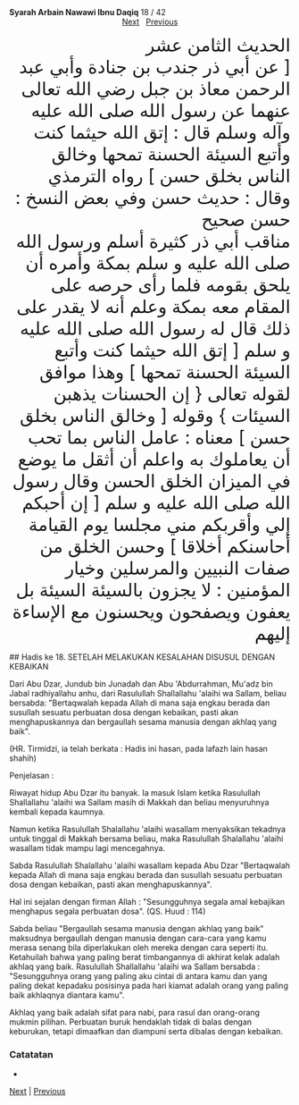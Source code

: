 <tr><td align=center><b>Syarah Arbain Nawawi Ibnu Daqiq</b> 18 / 42<br></td></tr><tr><td valign=top><center><a href='19'>Next</a>&nbsp;&nbsp;&nbsp;<a href='17'>Previous</a></center><section class='nass'><p lang='ar' dir='rtl' align=right><font size=6> الحديث الثامن عشر <br />
[ عن أبي ذر جندب بن جنادة وأبي عبد الرحمن معاذ بن جبل رضي الله تعالى عنهما عن رسول الله صلى الله عليه وآله وسلم قال : إتق الله حيثما كنت وأتبع السيئة الحسنة تمحها وخالق الناس بخلق حسن ] رواه الترمذي وقال : حديث حسن وفي بعض النسخ : حسن صحيح <br />
مناقب أبي ذر كثيرة أسلم ورسول الله صلى الله عليه و سلم بمكة وأمره أن يلحق بقومه فلما رأى حرصه على المقام معه بمكة وعلم أنه لا يقدر على ذلك قال له رسول الله صلى الله عليه و سلم [ إتق الله حيثما كنت وأتبع السيئة الحسنة تمحها ] وهذا موافق لقوله تعالى { إن الحسنات يذهبن السيئات } وقوله [ وخالق الناس بخلق حسن ] معناه : عامل الناس بما تحب أن يعاملوك به واعلم أن أثقل ما يوضع في الميزان الخلق الحسن وقال رسول الله صلى الله عليه و سلم [ إن أحبكم إلي وأقربكم مني مجلسا يوم القيامة أحاسنكم أخلاقا ] وحسن الخلق من صفات النبيين والمرسلين وخيار المؤمنين : لا يجزون بالسيئة السيئة بل يعفون ويصفحون ويحسنون مع الإساءة إليهم <br />
</font></p></section>

<div markdown="1">
## Hadis ke 18. SETELAH MELAKUKAN  KESALAHAN  DISUSUL DENGAN KEBAIKAN

Dari Abu Dzar, Jundub bin Junadah dan Abu 'Abdurrahman, Mu'adz bin Jabal radhiyallahu anhu, dari Rasulullah Shallallahu 'alaihi wa Sallam, beliau bersabda: "Bertaqwalah kepada Allah di mana saja engkau berada dan susullah sesuatu perbuatan dosa dengan kebaikan, pasti akan menghapuskannya dan bergaullah sesama manusia dengan akhlaq yang baik".

(HR. Tirmidzi, ia telah berkata : Hadis ini hasan, pada lafazh lain hasan shahih)

Penjelasan :

Riwayat hidup Abu Dzar itu banyak. Ia masuk Islam ketika Rasulullah Shallallahu 'alaihi wa Sallam masih di Makkah dan beliau menyuruhnya kembali kepada kaumnya.

Namun ketika Rasulullah Shalallahu 'alaihi wasallam menyaksikan tekadnya untuk tinggal di Makkah bersama beliau, maka Rasulullah Shalallahu 'alaihi wasallam tidak mampu lagi mencegahnya.

Sabda Rasulullah Shalallahu 'alaihi wasallam kepada Abu Dzar "Bertaqwalah kepada Allah di mana saja engkau berada dan susullah sesuatu perbuatan dosa dengan kebaikan, pasti akan menghapuskannya".

Hal ini sejalan dengan firman Allah : "Sesungguhnya segala amal kebajikan menghapus segala perbuatan dosa". (QS. Huud : 114)

Sabda beliau "Bergaullah sesama manusia dengan akhlaq yang baik" maksudnya bergaullah dengan manusia dengan cara-cara yang kamu merasa senang bila diperlakukan oleh mereka dengan cara seperti itu. Ketahuilah bahwa yang paling berat timbangannya di akhirat kelak adalah akhlaq yang baik. Rasulullah Shallallahu 'alaihi wa Sallam bersabda : "Sesungguhnya orang yang paling aku cintai di antara kamu dan  yang paling dekat kepadaku posisinya pada hari kiamat adalah orang yang paling baik akhlaqnya diantara kamu".

Akhlaq yang baik adalah sifat para nabi, para rasul dan orang-orang mukmin pilihan. Perbuatan buruk hendaklah tidak di balas dengan keburukan, tetapi dimaafkan dan diampuni serta dibalas dengan kebaikan.

### Catatatan  
- 
[Next](19) | [Previous](17)
</div>